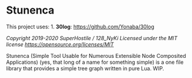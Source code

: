 # Stunenca

This project uses:
	1. **30log**: https://github.com/Yonaba/30log 

_Copyright 2019-2020 SuperHostile / 128_NyKi
Licensed under the MIT license https://opensource.org/licenses/MIT_

Stunenca (Simple Tool Usable for Numerous Extensible Node Composited Applications) (yes, that long of a name for something simple) is a one file library that provides a simple tree graph written in pure Lua. WIP.
